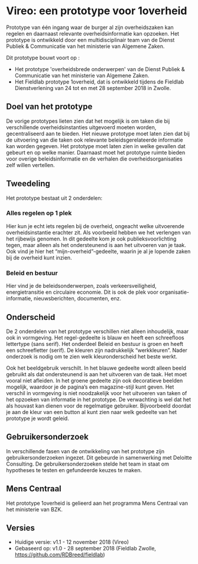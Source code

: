 # Vireo: een prototype voor 1overheid
Prototype van één ingang waar de burger al zijn overheidszaken kan regelen en daarnaast relevante overheidsinformatie kan opzoeken. Het prototype is ontwikkeld door een multidisciplinair team van de Dienst Publiek & Communicatie van het ministerie van Algemene Zaken.  

Dit prototype bouwt voort op : 

- Het prototype 'overheidsbrede onderwerpen' van de Dienst Publiek & Communicatie van het ministerie van Algemene Zaken.
- Het Fieldlab prototype 1overheid, dat is ontwikkeld tijdens de Fieldlab Dienstverlening van 24 tot en met 28 september 2018 in Zwolle.

## Doel van het prototype

De vorige prototypes lieten zien dat het mogelijk is om taken die bij verschillende overheidsinstanties uitgevoerd moeten worden, gecentraliseerd aan te bieden. Het nieuwe prototype moet laten zien dat bij de uitvoering van die taken ook relevante beleidsgerelateerde informatie kan worden gegeven. Het prototype moet laten zien in welke gevallen dat gebeurt en op welke manier. Daarnaast moet het prototype ruimte bieden voor overige beleidsinformatie en de verhalen die overheidsorganisaties zelf willen vertellen. 

## Tweedeling 

Het prototype bestaat uit 2 onderdelen:

### Alles regelen op 1 plek

Hier kun je echt iets regelen bij de overheid, ongeacht welke uitvoerende overheidsinstantie erachter zit. Als voorbeeld hebben we het verlengen van het rijbewijs genomen. In dit gedeelte kom je ook publieksvoorlichting tegen, maar alleen als het ondersteunend is aan het uitvoeren van je taak. Ook vind je hier het “mijn-overheid”-gedeelte, waarin je al je lopende zaken bij de overheid kunt inzien.

### Beleid en bestuur

Hier vind je de beleidsonderwerpen, zoals verkeersveiligheid, energietransitie en circulaire economie. Dit is ook de plek voor organisatie-informatie, nieuwsberichten, documenten, enz.

## Onderscheid

De 2 onderdelen van het prototype verschillen niet alleen inhoudelijk, maar ook in vormgeving. Het regel-gedeelte is blauw en heeft een schreefloos lettertype (sans serif). Het onderdeel Beleid en bestuur is groen en heeft een schreefletter (serif). De kleuren zijn nadrukkelijk “werkkleuren”. Nader onderzoek is nodig om te zien welk kleuronderscheid het beste werkt. 

Ook het beeldgebruik verschilt. In het blauwe gedeelte wordt alleen beeld gebruikt als dat ondersteunend is aan het uitvoeren van de taak. Het moet vooral niet afleiden. In het groene gedeelte zijn ook decoratieve beelden mogelijk, waardoor je de pagina’s een magazine-stijl kunt geven. 
Het verschil in vormgeving is niet noodzakelijk voor het uitvoeren van taken of het opzoeken van informatie in het prototype. De verwachting is wel dat het als houvast kan dienen voor de regelmatige gebruiker. Bijvoorbeeld doordat je aan de kleur van een button al kunt zien naar welk gedeelte van het prototype je wordt geleid.

## Gebruikersonderzoek

In verschillende fasen van de ontwikkeling van het prototype zijn gebruikersonderzoeken ingezet. Dit gebeurde in samenwerking met Deloitte Consulting. De gebruikersonderzoeken stelde het team in staat om hypotheses te testen en gefundeerde keuzes te maken.


## Mens Centraal
Het prototype 1overheid is gelieerd aan het programma Mens Centraal van het ministerie van BZK.


## Versies
- Huidige versie: v1.1 - 12 november 2018 (Vireo)
- Gebaseerd op: v1.0 - 28 september 2018 (Fieldlab Zwolle, https://github.com/RDBreed/fieldlab)
